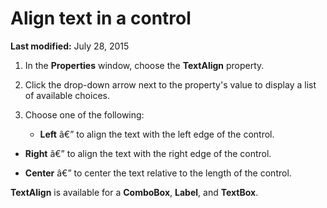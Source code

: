 
# Align text in a control

 **Last modified:** July 28, 2015



1. In the  **Properties** window, choose the **TextAlign** property.
    
2. Click the drop-down arrow next to the property's value to display a list of available choices.
    
3. Choose one of the following:
    
    
    
      -  **Left** â€” to align the text with the left edge of the control.
    
  -  **Right** â€” to align the text with the right edge of the control.
    
  -  **Center** â€” to center the text relative to the length of the control.
    

    
    

 **TextAlign** is available for a **ComboBox**,  **Label**, and  **TextBox**.
